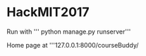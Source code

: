 # HackMIT2017

Run with ''' python manage.py runserver'''

Home page at '''127.0.0.1:8000/courseBuddy/